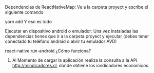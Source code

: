 Dependencias de ReactNativeMap: Ve a la carpeta proyect y escribe el siguiente comando

yarn add Y eso es todo

Ejecutar en dispositivo android o emulador: Una vez instaladas las dependencias tienes que ir a la carpeta proyect y ejecutar (debes tener conectado tu teléfono android o abrir tu emulador AVD)

react-native run-android ¿Cómo funciona?

1. Al Momento de cargar la aplicación realiza la consulta a la APi http://mindicadores.cl, donde obtiene los iondicadores económicos.
